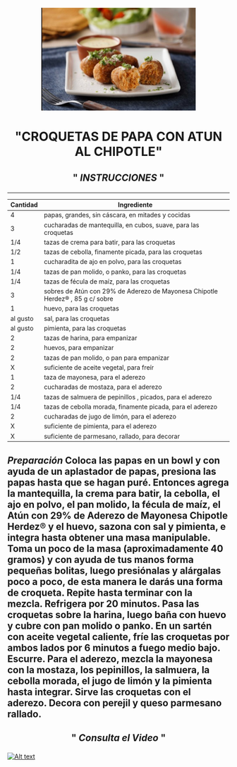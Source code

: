 <p align="center">
<img src="Croquetas.jpg" width="350">
</p>
  
# <p align="center">"**CROQUETAS DE PAPA CON ATUN AL CHIPOTLE**" </p>

## <p align="center"> " *INSTRUCCIONES* " </p>

--------------------------------------------------------------------------  
| Cantidad| Ingrediente                                                   |
| --------| --------------------------------------------------------------|
|  4      | papas, grandes, sin cáscara, en mitades y cocidas             |
|  3      | cucharadas de mantequilla, en cubos, suave, para las croquetas|
|  1/4    | tazas de crema para batir, para las croquetas                 |
|  1/2    | tazas de cebolla, finamente picada, para las croquetas        |
|  1      | cucharadita de ajo en polvo, para las croquetas               |
| 1/4     | tazas de pan molido, o panko, para las croquetas              |
| 1/4     | tazas de fécula de maíz, para las croquetas                   |
| 3       |sobres de Atún con 29% de Aderezo de Mayonesa Chipotle Herdez® , 85 g c/ sobre|
| 1       | huevo, para las croquetas                                     |
| al gusto| sal, para las croquetas                                       |
| al gusto| pimienta, para las croquetas                                  |
| 2       | tazas de harina, para empanizar                               |
| 2 | huevos, para empanizar |
| 2 | tazas de pan molido, o pan para empanizar |
| X | suficiente de aceite vegetal, para freír |
| 1 | taza de mayonesa, para el aderezo |
| 2 | cucharadas de mostaza, para el aderezo |
| 1/4 | tazas de salmuera de pepinillos , picados, para el aderezo | 
| 1/4 | tazas de cebolla morada, finamente picada, para el aderezo |
| 2 | cucharadas de jugo de limón, para el aderezo |
| X | suficiente de pimienta, para el aderezo |
| X | suficiente de parmesano, rallado, para decorar|

*Preparación*
Coloca las papas en un bowl y con ayuda de un aplastador de papas, presiona las papas hasta que se hagan puré. Entonces agrega la mantequilla, la crema para batir, la cebolla, el ajo en polvo, el pan molido, la fécula de maíz, el Atún con 29% de Aderezo de Mayonesa Chipotle Herdez® y el huevo, sazona con sal y pimienta, e integra hasta obtener una masa manipulable.
Toma un poco de la masa (aproximadamente 40 gramos) y con ayuda de tus manos forma pequeñas bolitas, luego presiónalas y alárgalas poco a poco, de esta manera le darás una forma de croqueta. Repite hasta terminar con la mezcla. Refrigera por 20 minutos.
Pasa las croquetas sobre la harina, luego baña con huevo y cubre con pan molido o panko. En un sartén con aceite vegetal caliente, fríe las croquetas por ambos lados por 6 minutos a fuego medio bajo. Escurre.
Para el aderezo, mezcla la mayonesa con la mostaza, los pepinillos, la salmuera, la cebolla morada, el jugo de limón y la pimienta hasta integrar.
Sirve las croquetas con el aderezo. Decora con perejil y queso parmesano rallado. 
--------------------------------------------------------------------------

## <p align="center"> " *Consulta el Video* " </p>

[![Alt text](https://img.youtube.com/vi/6nlmlYf3hEM/0.jpg)](https://www.youtube.com/watch?v=6nlmlYf3hEM)



